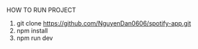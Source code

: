 HOW TO RUN PROJECT
1. git clone https://github.com/NguyenDan0606/spotify-app.git
2. npm install
3. npm run dev 
